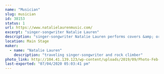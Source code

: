 ```yaml
---
name: "Musician"
slug: musician
id: 38153
status: 1
url: https://www.natalielaurenmusic.com/
excerpt: "singer-songwriter Natalie Lauren"
description: "singer-songwriter Natalie Lauren performs covers &amp; originals across many genres"
location: Main Stage
maker:
  - name: "Natalie Lauren"
    description: "traveling singer-songwriter and rock climber"
photo_link: http://104.41.139.123/wp-content/uploads/2019/09/Photo-Feb-02-5-12-06-PM_edit-2-781x1024.jpg
last-exported: "07/04/2020 05:03:41 pm"
---
```

